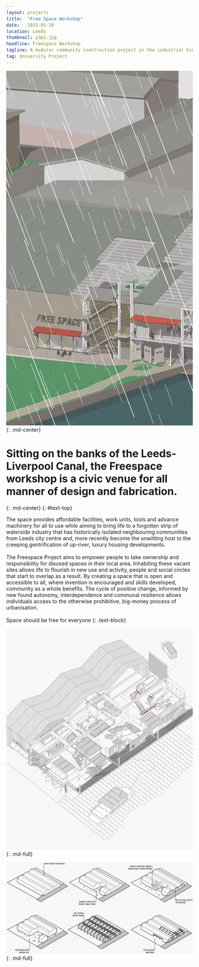 ```yaml
---
layout: projects
title:  "Free Space Workshop"
date:   2015-05-20
location: Leeds
thumbnail: y3p2.jpg
headline: Freespace Workshop
tagline: A modular community construction project in the industrial hinterlands of Leeds
tag: University Project
---
```


![alt text](/assets/imgs/projects/y3p2-rain_600.jpg)
{: .md-center}

# Sitting on the banks of the Leeds-Liverpool Canal, the Freespace workshop is a civic venue for all manner of design and fabrication.
{: .md-center}
{: #text-top}

The space provides affordable facilities, work units, tools and advance machinery for all to use while aiming to bring life to a forgotten strip of waterside industry that has historically isolated neighbouring communities from Leeds city centre and, more recently become the unwitting host to the creeping gentrification of up-river, luxury housing developments.  
&nbsp;  
The Freespace Project aims to empower people to take ownership and responsibility for disused spaces in their local area. Inhabiting these vacant sites allows life to flourish in new use and activity, people and social circles that start to overlap as a result. By creating a space that is open and accessible to all, where invention is encouraged and skills developed, community as a whole benefits. The cycle of positive change, informed by new found autonomy, interdependence and communal resilience allows individuals access to the otherwise prohibitive, big-money process of urbanisation.  
&nbsp;  
Space should be free for everyone
{: .text-block}

![alt text](/assets/imgs/projects/y3p2-stages_1200.png)
{: .md-full}

![alt text](/assets/imgs/projects/y3p2-diagrams_1200.png)
{: .md-full}
